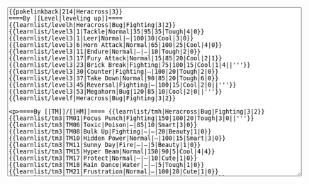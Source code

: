 </p><textarea readonly="" accesskey="," id="wpTextbox1" cols="80" rows="25" style="" class="mw-editfont-monospace" lang="en" dir="ltr" name="wpTextbox1">{{pokelinkback|214|Heracross|3}}
====By [[Level|leveling up]]====
{{learnlist/levelh|Heracross|Bug|Fighting|3|2}}
{{learnlist/level3|1|Tackle|Normal|35|95|35|Tough|4|0}}
{{learnlist/level3|1|Leer|Normal|—|100|30|Cool|3|0}}
{{learnlist/level3|6|Horn Attack|Normal|65|100|25|Cool|4|0}}
{{learnlist/level3|11|Endure|Normal|—|—|10|Tough|2|0}}
{{learnlist/level3|17|Fury Attack|Normal|15|85|20|Cool|2|1}}
{{learnlist/level3|23|Brick Break|Fighting|75|100|15|Cool|1|4||'''}}
{{learnlist/level3|30|Counter|Fighting|—|100|20|Tough|2|0}}
{{learnlist/level3|37|Take Down|Normal|90|85|20|Tough|6|0}}
{{learnlist/level3|45|Reversal|Fighting|—|100|15|Cool|2|0||'''}}
{{learnlist/level3|53|Megahorn|Bug|120|85|10|Cool|2|0||'''}}
{{learnlist/levelf|Heracross|Bug|Fighting|3|2}}

====By [[TM]]/[[HM]]====
{{learnlist/tmh|Heracross|Bug|Fighting|3|2}}
{{learnlist/tm3|TM01|Focus Punch|Fighting|150|100|20|Tough|3|0||'''}}
{{learnlist/tm3|TM06|Toxic|Poison|—|85|10|Smart|3|0}}
{{learnlist/tm3|TM08|Bulk Up|Fighting|—|—|20|Beauty|1|0}}
{{learnlist/tm3|TM10|Hidden Power|Normal|—|100|15|Smart|3|0}}
{{learnlist/tm3|TM11|Sunny Day|Fire|—|—|5|Beauty|1|0}}
{{learnlist/tm3|TM15|Hyper Beam|Normal|150|90|5|Cool|4|4}}
{{learnlist/tm3|TM17|Protect|Normal|—|—|10|Cute|1|0}}
{{learnlist/tm3|TM18|Rain Dance|Water|—|—|5|Tough|1|0}}
{{learnlist/tm3|TM21|Frustration|Normal|—|100|20|Cute|1|0}}
{{learnlist/tm3|TM26|Earthquake|Ground|100|100|10|Tough|1|3}}
{{learnlist/tm3|TM27|Return|Normal|—|100|20|Cute|1|0}}
{{learnlist/tm3|TM28|Dig|Ground|60|100|10|Smart|1|0}}
{{learnlist/tm3|TM31|Brick Break|Fighting|75|100|15|Cool|1|4||'''}}
{{learnlist/tm3|TM32|Double Team|Normal|—|—|15|Cool|2|0}}
{{learnlist/tm3|TM39|Rock Tomb|Rock|50|80|10|Smart|3|0}}
{{learnlist/tm3|TM42|Facade|Normal|70|100|20|Cute|2|0}}
{{learnlist/tm3|TM43|Secret Power|Normal|70|100|20|Smart|1|0}}
{{learnlist/tm3|TM44|Rest|Psychic|—|—|10|Cute|2|0}}
{{learnlist/tm3|TM45|Attract|Normal|—|100|15|Cute|2|0}}
{{learnlist/tm3|TM46|Thief|Dark|40|100|10|Tough|1|0}}
{{learnlist/tm3|HM01|Cut|Normal|50|95|30|Cool|2|1}}
{{learnlist/tm3|HM04|Strength|Normal|80|100|15|Tough|2|1}}
{{learnlist/tm3|HM06|Rock Smash|Fighting|20|100|15|Tough|1|0||'''}}
{{learnlist/tmf|Heracross|Bug|Fighting|3|2}}

====By {{pkmn|breeding}}====
{{learnlist/breedh|Heracross|Bug|Fighting|3|2}}
{{learnlist/breed3|{{MSP/3|204|Pineco}}{{MSP/3|205|Forretress}}{{MSP/3|213|Shuckle}}|Bide|Normal|—|100|10|Tough|1|0}}
{{learnlist/breed3|{{MSP/3|123|Scyther}}{{MSP/3|212|Scizor}}{{MSP/3|290|Nincada}}{{MSP/3|291|Ninjask}}|False Swipe|Normal|40|100|40|Cool|1|3}}
{{learnlist/breed3|{{MSP/3|046|Paras}}{{MSP/3|047|Parasect}}{{MSP/3|127|Pinsir}}{{MSP/3|204|Pineco}}{{MSP/3|205|Forretress}}|Flail|Normal|—|100|15|Cute|1|0|*}}
{{learnlist/breed3|{{MSP/3|011|Metapod}}{{MSP/3|012|Butterfree}}{{MSP/3|014|Kakuna}}{{MSP/3|015|Beedrill}}{{MSP/3|127|Pinsir}}{{MSP/3|207|Gligar}}&lt;br>{{MSP/3|266|Silcoon}}{{MSP/3|267|Beautifly}}{{MSP/3|268|Cascoon}}{{MSP/3|269|Dustox}}{{MSP/3|290|Nincada}}{{MSP/3|291|Ninjask}}|Harden|Normal|—|—|30|Tough|2|0}}
{{learnlist/breedf|Heracross|Bug|Fighting|3|2}}

====By [[Move Tutor|tutoring]]====
{{learnlist/tutorh|Heracross|Bug|Fighting|3|2}}
{{learnlist/tutor3|Body Slam|Normal|85|100|15|Tough|1|4|||yes|yes|yes}}
{{learnlist/tutor3|Counter|Fighting|—|100|20|Tough|2|0|||yes|yes|no}}
{{learnlist/tutor3|Double-Edge|Normal|120|100|15|Tough|6|0|||yes|yes|yes}}
{{learnlist/tutor3|Endure|Normal|—|—|10|Tough|2|0|||no|yes|no}}
{{learnlist/tutor3|Fury Cutter|Bug|10|95|20|Cool|3|0||'''|no|yes|no}}
{{learnlist/tutor3|Mimic|Normal|—|—|10|Cute|1|0|||yes|yes|yes}}
{{learnlist/tutor3|Rock Slide|Rock|75|90|10|Tough|1|3|||yes|yes|no}}
{{learnlist/tutor3|Seismic Toss|Fighting|—|100|20|Tough|2|1|||yes|yes|yes}}
{{learnlist/tutor3|Sleep Talk|Normal|—|—|10|Cute|3|0|||no|yes|no}}
{{learnlist/tutor3|Snore|Normal|40|100|15|Cute|4|0|||no|yes|no}}
{{learnlist/tutor3|Substitute|Normal|—|—|10|Smart|2|0|||yes|yes|yes}}
{{learnlist/tutor3|Swagger|Normal|—|90|15|Cute|2|0|||no|yes|yes}}
{{learnlist/tutor3|Swords Dance|Normal|—|—|30|Beauty|1|0|||yes|yes|no}}
{{learnlist/tutorf|Heracross|Bug|Fighting|3|2}}

====Special moves====
{{Shadow moves|214|45|Shadow Rush|--|--|--|Reversal|Fighting|Endure|Normal|Counter|Fighting|Brick Break|Fighting|Colo|bug|fighting}}

[[fr:Scarhino/Génération 3]]
[[it:Heracross/Mosse apprese in terza generazione]]
[[ja:ヘラクロス/第六世代以前のおぼえるわざ]]
[[zh:赫拉克罗斯/第三世代招式表]]
